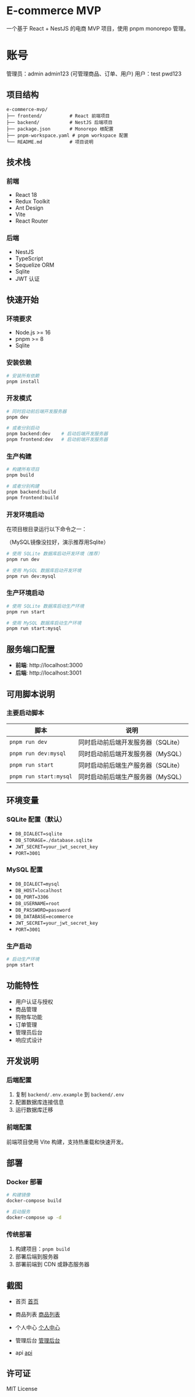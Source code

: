 # E-commerce MVP

一个基于 React + NestJS 的电商 MVP 项目，使用 pnpm monorepo 管理。

# 账号
管理员：admin admin123  (可管理商品、订单、用户)
用户：test pwd123

## 项目结构

```
e-commerce-mvp/
├── frontend/          # React 前端项目
├── backend/           # NestJS 后端项目
├── package.json       # Monorepo 根配置
├── pnpm-workspace.yaml # pnpm workspace 配置
└── README.md          # 项目说明
```

## 技术栈

### 前端
- React 18
- Redux Toolkit
- Ant Design
- Vite
- React Router

### 后端
- NestJS
- TypeScript
- Sequelize ORM
- Sqlite
- JWT 认证

## 快速开始

### 环境要求
- Node.js >= 16
- pnpm >= 8
- Sqlite

### 安装依赖
```bash
# 安装所有依赖
pnpm install
```

### 开发模式
```bash
# 同时启动前后端开发服务器
pnpm dev

# 或者分别启动
pnpm backend:dev    # 启动后端开发服务器
pnpm frontend:dev   # 启动前端开发服务器
```

### 生产构建
```bash
# 构建所有项目
pnpm build

# 或者分别构建
pnpm backend:build
pnpm frontend:build
```


### 开发环境启动

在项目根目录运行以下命令之一：

（MySQL镜像没拉好，演示推荐用Sqlite）

```bash
# 使用 SQLite 数据库启动开发环境（推荐）
pnpm run dev

# 使用 MySQL 数据库启动开发环境
pnpm run dev:mysql
```

### 生产环境启动

```bash
# 使用 SQLite 数据库启动生产环境
pnpm run start

# 使用 MySQL 数据库启动生产环境
pnpm run start:mysql
```

## 服务端口配置

- **前端**: http://localhost:3000
- **后端**: http://localhost:3001

## 可用脚本说明

### 主要启动脚本

| 脚本 | 说明 |
|------|------|
| `pnpm run dev` | 同时启动前后端开发服务器（SQLite） |
| `pnpm run dev:mysql` | 同时启动前后端开发服务器（MySQL） |
| `pnpm run start` | 同时启动前后端生产服务器（SQLite） |
| `pnpm run start:mysql` | 同时启动前后端生产服务器（MySQL） |


## 环境变量

### SQLite 配置（默认）
- `DB_DIALECT=sqlite`
- `DB_STORAGE=./database.sqlite`
- `JWT_SECRET=your_jwt_secret_key`
- `PORT=3001`

### MySQL 配置
- `DB_DIALECT=mysql`
- `DB_HOST=localhost`
- `DB_PORT=3306`
- `DB_USERNAME=root`
- `DB_PASSWORD=password`
- `DB_DATABASE=ecommerce`
- `JWT_SECRET=your_jwt_secret_key`
- `PORT=3001`

### 生产启动
```bash
# 启动生产环境
pnpm start
```

## 功能特性

- 用户认证与授权
- 商品管理
- 购物车功能
- 订单管理
- 管理员后台
- 响应式设计

## 开发说明

### 后端配置
1. 复制 `backend/.env.example` 到 `backend/.env`
2. 配置数据库连接信息
3. 运行数据库迁移

### 前端配置
前端项目使用 Vite 构建，支持热重载和快速开发。

## 部署

### Docker 部署
```bash
# 构建镜像
docker-compose build

# 启动服务
docker-compose up -d
```

### 传统部署
1. 构建项目：`pnpm build`
2. 部署后端到服务器
3. 部署前端到 CDN 或静态服务器

## 截图
- 首页
[首页](/docs/index.png)

- 商品列表
[商品列表](/docs/product.png)

- 个人中心
[个人中心](/docs/person.png)

- 管理后台
[管理后台](/docs/admin.png)

- api
[api](/docs/apiSwagger.png)

## 许可证

MIT License